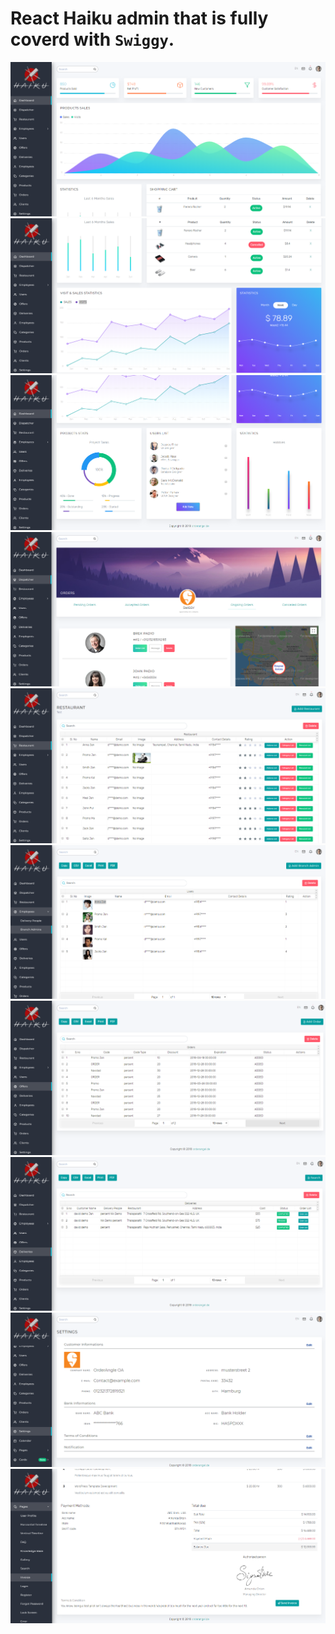 # React Haiku admin that is fully coverd with `Swiggy`.

<img src="screens/1.png">
<img src="screens/2.png">
<img src="screens/3.png">
<img src="screens/4.png">
<img src="screens/5.png">
<img src="screens/6.png">
<img src="screens/7.png">
<img src="screens/8.png">
<img src="screens/9.png">
<img src="screens/10.png">